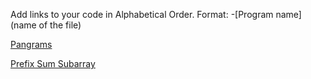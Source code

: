 Add links to your code in Alphabetical Order.
Format: -[Program name](name of the file)


[Pangrams](pangrams.cs)

[Prefix Sum Subarray](prefix.cs)


